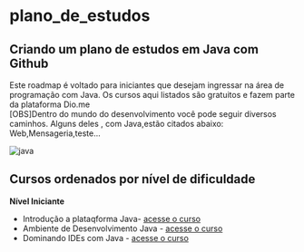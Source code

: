 # plano_de_estudos
## Criando um plano de estudos em Java com Github

Este roadmap é voltado para iniciantes que desejam ingressar na área de programação com Java. Os cursos aqui listados são gratuitos e fazem parte da plataforma Dio.me  
[OBS]Dentro do mundo do desenvolvimento você pode seguir diversos caminhos. Alguns deles , com Java,estão citados abaixo: Web,Mensageria,teste...  

![java](https://user-images.githubusercontent.com/92828809/194964241-bdf0fcb3-6ca4-4dd6-b980-660d5bd46793.png)

## Cursos ordenados por nível de dificuldade


**Nível Iniciante**  

- Introdução a plataqforma Java- [acesse  o curso](https://web.dio.me/course/introducao-a-plataforma-java/learning/cdc0426c-9371-4af8-aaf0-23fffca6218f?back=/track/potencia-tech-powered-ifood-java-beginners&tab=undefined&moduleId=undefined)  
- Ambiente de Desenvolvimento Java - [acesse o curso](https://web.dio.me/course/ambiente-de-desenvolvimento-java/learning/c88e693f-67ca-4885-a1d1-0069da2aef10?back=/track/potencia-tech-powered-ifood-java-beginners&tab=undefined&moduleId=undefined)  
- Dominando IDEs com Java - [acesse o curso](https://web.dio.me/course/dominando-ides-java/learning/b0f1ae39-6af7-4a2c-8fc2-c73ae8463c84/?back=/home)


